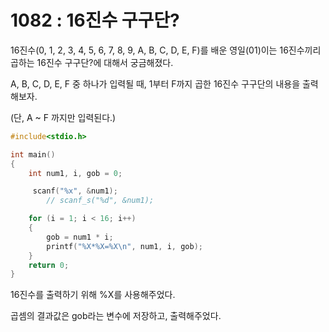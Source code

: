 # 1082 : 16진수 구구단?
16진수(0, 1, 2, 3, 4, 5, 6, 7, 8, 9, A, B, C, D, E, F)를 배운
영일(01)이는 16진수끼리 곱하는 16진수 구구단?에 대해서 궁금해졌다.

A, B, C, D, E, F 중 하나가 입력될 때,
1부터 F까지 곱한 16진수 구구단의 내용을 출력해보자.

(단, A ~ F 까지만 입력된다.)
```c
#include<stdio.h>

int main()
{
	int num1, i, gob = 0;

	 scanf("%x", &num1);
		// scanf_s("%d", &num1);

	for (i = 1; i < 16; i++)
	{
		gob = num1 * i;
		printf("%X*%X=%X\n", num1, i, gob);
	}
	return 0;
}
```
16진수를 출력하기 위해 %X를 사용해주었다. 

곱셈의 결과값은 gob라는 변수에 저장하고, 출력해주었다.